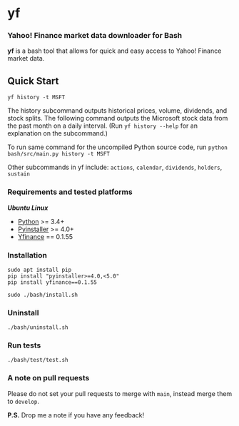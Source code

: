 # yf
### Yahoo! Finance market data downloader for Bash
**yf** is a bash tool that allows for quick and easy access to Yahoo! Finance market data.

## Quick Start
    yf history -t MSFT
The history subcommand outputs historical prices, volume, dividends, and stock splits.
The following command outputs the Microsoft stock data from the past month on a daily interval.
(Run `yf history --help` for an explanation on the subcommand.)

To run same command for the uncompiled Python source code, run `python bash/src/main.py history -t MSFT`

Other subcommands in yf include: `actions`, `calendar`, `dividends`, `holders`, `sustain`

### Requirements and tested platforms
***Ubuntu Linux***
- [Python][1] >= 3.4+
- [Pyinstaller][2] >= 4.0+
- [Yfinance][3] == 0.1.55

[1]: https://www.python.org/
[2]: https://pypi.org/project/pyinstaller/
[3]: https://github.com/ranaroussi/yfinance/

### Installation
    sudo apt install pip
    pip install "pyinstaller>=4.0,<5.0"
    pip install yfinance==0.1.55

    sudo ./bash/install.sh

### Uninstall
    ./bash/uninstall.sh

### Run tests
    ./bash/test/test.sh

### A note on pull requests
Please do not set your pull requests to merge with `main`, instead merge them to `develop`.

**P.S.**
Drop me a note if you have any feedback!
